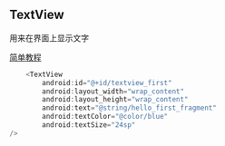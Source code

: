 ## TextView

用来在界面上显示文字

[简单教程](https://www.twle.cn/l/yufei/android/android-basic-textview.html)


```java
    <TextView
        android:id="@+id/textview_first"
        android:layout_width="wrap_content"
        android:layout_height="wrap_content"
        android:text="@string/hello_first_fragment"
		android:textColor="@color/blue"
		android:textSize="24sp"
/>

```